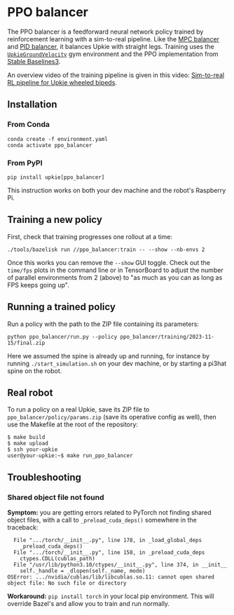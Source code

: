# PPO balancer

The PPO balancer is a feedforward neural network policy trained by reinforcement learning with a sim-to-real pipeline. Like the [MPC balancer](https://github.com/upkie/mpc_balancer) and [PID balancer](https://upkie.github.io/upkie/pid-balancer.html), it balances Upkie with straight legs. Training uses the <code><a href="https://upkie.github.io/upkie/classupkie_1_1envs_1_1upkie__ground__velocity_1_1UpkieGroundVelocity.html">UpkieGroundVelocity</a></code> gym environment and the PPO implementation from [Stable Baselines3](https://stable-baselines3.readthedocs.io/en/master/modules/ppo.html).

An overview video of the training pipeline is given in this video: [Sim-to-real RL pipeline for Upkie wheeled bipeds](https://www.youtube.com/shorts/bvWgYso1dzI).

## Installation

### From Conda

```console
conda create -f environment.yaml
conda activate ppo_balancer
```

### From PyPI

```console
pip install upkie[ppo_balancer]
```

This instruction works on both your dev machine and the robot's Raspberry Pi.

## Training a new policy

First, check that training progresses one rollout at a time:

```
./tools/bazelisk run //ppo_balancer:train -- --show --nb-envs 2
```

Once this works you can remove the ``--show`` GUI toggle. Check out the `time/fps` plots in the command line or in TensorBoard to adjust the number of parallel environments from 2 (above) to "as much as you can as long as FPS keeps going up".

## Running a trained policy

Run a policy with the path to the ZIP file containing its parameters:

```console
python ppo_balancer/run.py --policy ppo_balancer/training/2023-11-15/final.zip
```

Here we assumed the spine is already up and running, for instance by running ``./start_simulation.sh`` on your dev machine, or by starting a pi3hat spine on the robot.

## Real robot

To run a policy on a real Upkie, save its ZIP file to ``ppo_balancer/policy/params.zip`` (save its operative config as well), then use the Makefile at the root of the repository:

```console
$ make build
$ make upload
$ ssh your-upkie
user@your-upkie:~$ make run_ppo_balancer
```

## Troubleshooting

### Shared object file not found

**Symptom:** you are getting errors related to PyTorch not finding shared object files, with a call to ``_preload_cuda_deps()`` somewhere in the traceback:

```
  File ".../torch/__init__.py", line 178, in _load_global_deps
    _preload_cuda_deps()
  File ".../torch/__init__.py", line 158, in _preload_cuda_deps
    ctypes.CDLL(cublas_path)
  File "/usr/lib/python3.10/ctypes/__init__.py", line 374, in __init__
    self._handle = _dlopen(self._name, mode)
OSError: .../nvidia/cublas/lib/libcublas.so.11: cannot open shared object file: No such file or directory
```

**Workaround:** ``pip install torch`` in your local pip environment. This will override Bazel's and allow you to train and run normally.

